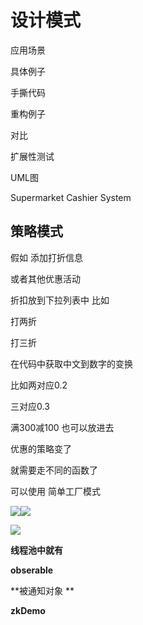 # 设计模式

应用场景

具体例子

手撕代码

重构例子

对比

扩展性测试

UML图



Supermarket Cashier System

## 策略模式


假如 添加打折信息

或者其他优惠活动


折扣放到下拉列表中  比如

打两折

打三折

在代码中获取中文到数字的变换

比如两对应0.2

三对应0.3


满300减100  也可以放进去

优惠的策略变了


就需要走不同的函数了

可以使用 简单工厂模式

















![](https://cdn.nlark.com/yuque/0/2022/png/614525/1658480070604-87422e6e-47a3-49af-8a2d-2f7114e169c4.png)![](https://cdn.nlark.com/yuque/0/2022/png/614525/1658480144761-03f27b7c-0682-4e12-a8f0-b0551a5e6e98.png)

![](https://cdn.nlark.com/yuque/0/2022/png/614525/1661506749633-5d240d7c-a7ba-465f-a290-467a27683b54.png)

**线程池中就有**

**obserable**

**被通知对象 **

**zkDemo**
